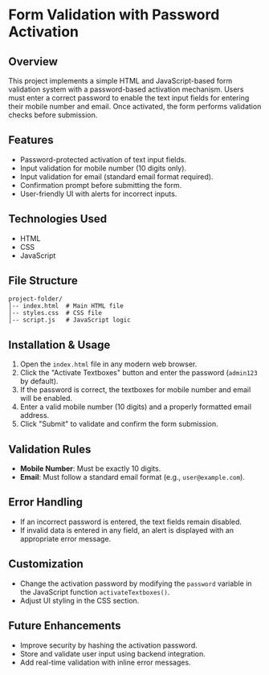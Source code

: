 # Form Validation with Password Activation

## Overview
This project implements a simple HTML and JavaScript-based form validation system with a password-based activation mechanism. Users must enter a correct password to enable the text input fields for entering their mobile number and email. Once activated, the form performs validation checks before submission.

## Features
- Password-protected activation of text input fields.
- Input validation for mobile number (10 digits only).
- Input validation for email (standard email format required).
- Confirmation prompt before submitting the form.
- User-friendly UI with alerts for incorrect inputs.

## Technologies Used
- HTML
- CSS
- JavaScript

## File Structure
```
project-folder/
│-- index.html  # Main HTML file
│-- styles.css  # CSS file 
│-- script.js   # JavaScript logic 
```

## Installation & Usage
1. Open the `index.html` file in any modern web browser.
2. Click the "Activate Textboxes" button and enter the password (`admin123` by default).
3. If the password is correct, the textboxes for mobile number and email will be enabled.
4. Enter a valid mobile number (10 digits) and a properly formatted email address.
5. Click "Submit" to validate and confirm the form submission.

## Validation Rules
- **Mobile Number**: Must be exactly 10 digits.
- **Email**: Must follow a standard email format (e.g., `user@example.com`).

## Error Handling
- If an incorrect password is entered, the text fields remain disabled.
- If invalid data is entered in any field, an alert is displayed with an appropriate error message.

## Customization
- Change the activation password by modifying the `password` variable in the JavaScript function `activateTextboxes()`.
- Adjust UI styling in the CSS section.

## Future Enhancements
- Improve security by hashing the activation password.
- Store and validate user input using backend integration.
- Add real-time validation with inline error messages.


